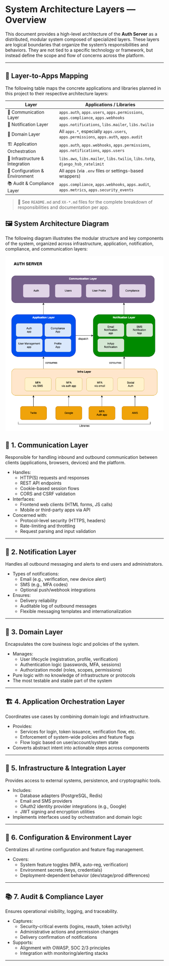 


# System Architecture Layers — Overview

This document provides a high-level architecture of the **Auth Server** as a distributed, modular system composed of specialized layers. These layers are logical boundaries that organize the system’s responsibilities and behaviors. They are not tied to a specific technology or framework, but instead define the scope and flow of concerns across the platform.

---

## 🧩 Layer-to-Apps Mapping

The following table maps the concrete applications and libraries planned in this project to their respective architecture layers:

| Layer                          | Applications / Libraries                                                                 |
|--------------------------------|------------------------------------------------------------------------------------------|
| 📡 Communication Layer         | `apps.auth`, `apps.users`, `apps.permissions`, `apps.compliance`, `apps.webhooks`       |
| 🔔 Notification Layer          | `apps.notifications`, `libs.mailer`, `libs.twilio`                                      |
| 🧠 Domain Layer                | All `apps.*`, especially `apps.users`, `apps.permissions`, `apps.auth`, `apps.audit`    |
| 🏗 Application Orchestration   | `apps.auth`, `apps.webhooks`, `apps.permissions`, `apps.notifications`, `apps.users`    |
| 🧱 Infrastructure & Integration| `libs.aws`, `libs.mailer`, `libs.twilio`, `libs.totp`, `django_hsb_ratelimit`           |
| 🧩 Configuration & Environment | All apps (via `.env` files or settings-based wrappers)                                  |
| 📚 Audit & Compliance Layer    | `apps.compliance`, `apps.webhooks`, `apps.audit`, `apps.metrics`, `apps.security_events`|

> 🔗 See `README.md` and `XX-*.md` files for the complete breakdown of responsibilities and documentation per app.

## 🖼️ System Architecture Diagram

The following diagram illustrates the modular structure and key components of the system, organized across infrastructure, application, notification, compliance, and communication layers:

![System Architecture Diagram](./system-architecture.drawio.png)

## 📡 1. Communication Layer

Responsible for handling inbound and outbound communication between clients (applications, browsers, devices) and the platform.

- Handles:
  - HTTP(S) requests and responses
  - REST API endpoints
  - Cookie-based session flows
  - CORS and CSRF validation
- Interfaces:
  - Frontend web clients (HTML forms, JS calls)
  - Mobile or third-party apps via API
- Concerned with:
  - Protocol-level security (HTTPS, headers)
  - Rate-limiting and throttling
  - Request parsing and input validation

---

## 🔔 2. Notification Layer

Handles all outbound messaging and alerts to end users and administrators.

- Types of notifications:
  - Email (e.g., verification, new device alert)
  - SMS (e.g., MFA codes)
  - Optional push/webhook integrations
- Ensures:
  - Delivery reliability
  - Auditable log of outbound messages
  - Flexible messaging templates and internationalization

---

## 🧠 3. Domain Layer

Encapsulates the core business logic and policies of the system.

- Manages:
  - User lifecycle (registration, profile, verification)
  - Authentication logic (passwords, MFA, sessions)
  - Authorization model (roles, scopes, permissions)
- Pure logic with no knowledge of infrastructure or protocols
- The most testable and stable part of the system

---

## 🏗 4. Application Orchestration Layer

Coordinates use cases by combining domain logic and infrastructure.

- Provides:
  - Services for login, token issuance, verification flow, etc.
  - Enforcement of system-wide policies and feature flags
  - Flow logic based on user/account/system state
- Converts abstract intent into actionable steps across components

---

## 🧱 5. Infrastructure & Integration Layer

Provides access to external systems, persistence, and cryptographic tools.

- Includes:
  - Database adapters (PostgreSQL, Redis)
  - Email and SMS providers
  - OAuth2 identity provider integrations (e.g., Google)
  - JWT signing and encryption utilities
- Implements interfaces used by orchestration and domain logic

---

## 🧩 6. Configuration & Environment Layer

Centralizes all runtime configuration and feature flag management.

- Covers:
  - System feature toggles (MFA, auto-reg, verification)
  - Environment secrets (keys, credentials)
  - Deployment-dependent behavior (dev/stage/prod differences)

---

## 📚 7. Audit & Compliance Layer

Ensures operational visibility, logging, and traceability.

- Captures:
  - Security-critical events (logins, reauth, token activity)
  - Administrative actions and permission changes
  - Delivery confirmation of notifications
- Supports:
  - Alignment with OWASP, SOC 2/3 principles
  - Integration with monitoring/alerting stacks

---
